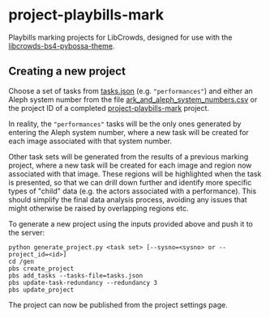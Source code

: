 # project-playbills-mark

Playbills marking projects for LibCrowds, designed for use with the 
[libcrowds-bs4-pybossa-theme](https://github.com/LibCrowds/libcrowds-bs4-pybossa-theme).


## Creating a new project

Choose a set of tasks from [tasks.json](tasks/tasks.json) (e.g. `"performances"`) 
and either an Aleph system number from the file 
[ark_and_aleph_system_numbers.csv](tasks/ark_and_aleph_system_numbers.csv) or 
the project ID of a completed 
[project-playbills-mark](https://github.com/LibCrowds/project-playbills-mark) 
project.

In reality, the `"performances"` tasks will be the only ones generated by 
entering the Aleph system number, where a new task will be created
for each image associated with that system number. 

Other task sets will be generated from the results of a previous marking project, 
where a new task will be created for each image and region now associated with 
that image. These regions will be highlighted when the task is presented, so 
that we can drill down further and identify more specific types of "child" 
data (e.g. the actors associated with a performance). This should simplify the final 
data analysis process, avoiding any issues that might otherwise be raised by 
overlapping regions etc.

To generate a new project using the inputs provided above and push it to the server:

```
python generate_project.py <task set> [--sysno=<sysno> or --project_id=<id>]
cd /gen
pbs create_project
pbs add_tasks --tasks-file=tasks.json
pbs update-task-redundancy --redundancy 3
pbs update_project
```

The project can now be published from the project settings page.
